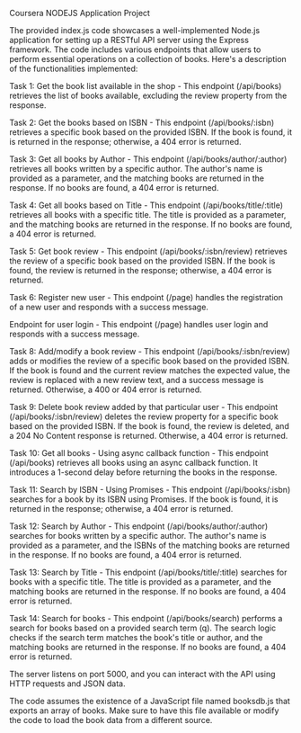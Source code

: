 Coursera NODEJS Application Project 

The provided index.js code showcases a well-implemented Node.js application for setting up a RESTful API server using the Express framework. The code includes various endpoints that allow users to perform essential operations on a collection of books. Here's a description of the functionalities implemented:

Task 1: Get the book list available in the shop - This endpoint (/api/books) retrieves the list of books available, excluding the review property from the response.

Task 2: Get the books based on ISBN - This endpoint (/api/books/:isbn) retrieves a specific book based on the provided ISBN. If the book is found, it is returned in the response; otherwise, a 404 error is returned.

Task 3: Get all books by Author - This endpoint (/api/books/author/:author) retrieves all books written by a specific author. The author's name is provided as a parameter, and the matching books are returned in the response. If no books are found, a 404 error is returned.

Task 4: Get all books based on Title - This endpoint (/api/books/title/:title) retrieves all books with a specific title. The title is provided as a parameter, and the matching books are returned in the response. If no books are found, a 404 error is returned.

Task 5: Get book review - This endpoint (/api/books/:isbn/review) retrieves the review of a specific book based on the provided ISBN. If the book is found, the review is returned in the response; otherwise, a 404 error is returned.

Task 6: Register new user - This endpoint (/page) handles the registration of a new user and responds with a success message.

Endpoint for user login - This endpoint (/page) handles user login and responds with a success message.

Task 8: Add/modify a book review - This endpoint (/api/books/:isbn/review) adds or modifies the review of a specific book based on the provided ISBN. If the book is found and the current review matches the expected value, the review is replaced with a new review text, and a success message is returned. Otherwise, a 400 or 404 error is returned.

Task 9: Delete book review added by that particular user - This endpoint (/api/books/:isbn/review) deletes the review property for a specific book based on the provided ISBN. If the book is found, the review is deleted, and a 204 No Content response is returned. Otherwise, a 404 error is returned.

Task 10: Get all books - Using async callback function - This endpoint (/api/books) retrieves all books using an async callback function. It introduces a 1-second delay before returning the books in the response.

Task 11: Search by ISBN - Using Promises - This endpoint (/api/books/:isbn) searches for a book by its ISBN using Promises. If the book is found, it is returned in the response; otherwise, a 404 error is returned.

Task 12: Search by Author - This endpoint (/api/books/author/:author) searches for books written by a specific author. The author's name is provided as a parameter, and the ISBNs of the matching books are returned in the response. If no books are found, a 404 error is returned.

Task 13: Search by Title - This endpoint (/api/books/title/:title) searches for books with a specific title. The title is provided as a parameter, and the matching books are returned in the response. If no books are found, a 404 error is returned.

Task 14: Search for books - This endpoint (/api/books/search) performs a search for books based on a provided search term (q). 
The search logic checks if the search term matches the book's title or author, and the matching books are returned in the response. If no books are found, a 404 error is returned.

The server listens on port 5000, and you can interact with the API using HTTP requests and JSON data.   

The code assumes the existence of a JavaScript file named booksdb.js that exports an array of books. Make sure to have this file available or modify the code to load the book data from a different source.
